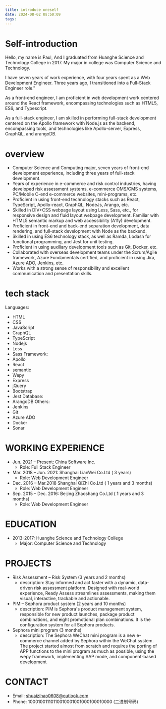 ```yaml
---
title: introduce oneself
date: 2024-08-02 08:50:09
tags:
---
```


# Self-introduction

Hello, my name is Paul, And I graduated from Huanghe Science and Technology College in 2017. My major in college was Computer Science and Technology.

I have seven years of work experience, with four years spent as a Web Development Engineer. Three years ago, I transitioned into a Full-Stack Engineer role."

As a front-end engineer, I am proficient in web development work centered around the React framework, encompassing technologies such as HTML5, ES6, and Typescript.

As a full-stack engineer, I am skilled in performing full-stack development centered on the Apollo framework with Node.js as the backend, encompassing tools, and technologies like Apollo-server, Express, GraphQL, and arangoDB.

# overview

- Computer Science and Computing major, seven years of front-end development experience, including three years of full-stack development.
- Years of experience in e-commerce and risk control industries, having developed risk assessment systems, e-commerce OMS/CMS systems, PC/Mobile C-end e-commerce websites, mini-programs, etc.
- Proficient in using front-end technology stacks such as React, TypeScript, Apollo-react, GraphQL, NodeJs, Arango, etc.
- Skilled in DIV+CSS webpage layout using Less, Sass, etc., for responsive design and fluid layout webpage development. Familiar with HTML5 semantic markup and web accessibility (A11y) development.
- Proficient in front-end and back-end separation development, data rendering, and full-stack development with Node as the backend.
- Skilled in using ES6 technology stack, as well as Ramda, Lodash for functional programming, and Jest for unit testing.
- Proficient in using auxiliary development tools such as Git, Docker, etc.
- Collaborated with overseas development teams under the Scrum/Agile framework, Azure Fundamentals certified, and proficient in using Jira, Azure ADO, Jenkins, etc.
- Works with a strong sense of responsibility and excellent communication and presentation skills.

# tech stack

Languages:

- HTML
- CSS
- JavaScript
- GraphQL
- TypeScript
- Nodejs
- Less
- Sass
  Framework:
- Apollo
- React
- semantic
- Wepy
- Express
- jQuery
- Bootstrap
- Jest
  Database:
- ArangoDB
  Others:
- Jenkins
- Git
- Azure ADO
- Docker
- Sonar

# WORKING EXPERIENCE

- Jun. 2021 – Present: China Software Inc.
  - Role: Full Stack Engineer
- Mar. 2018 – Jun. 2021: Shanghai LianWei Co.Ltd ( 3 years)
  - Role: Web Development Engineer
- Dec. 2016 – Mar.2018 Shanghai QiZhi Co.Ltd ( 1 years and 3 months)
  - Role: Web Development Engineer
- Sep. 2015 – Dec. 2016: Beijing Zhaoshang Co.Ltd ( 1 years and 3 months)
  - Role: Web Development Engineer

# EDUCATION

- 2013-2017: Huanghe Science and Technology College
  - Major: Computer Science and Technology

# PROJECTS

- Risk Assessment – Risk System (3 years and 2 months)
  - description: Stay informed and act faster with a dynamic, data-driven risk assessment platform. Designed with real-world experience, Ready Assess streamlines assessments, making them visual, interactive, trackable and actionable.
- PIM – Sephora product system (2 years and 10 months)
  - description: PIM is Sephora's product management system, responsible for new product launches, package product combinations, and eight promotional plan combinations. It is the configuration system for all Sephora products.
- Sephora mini program (3 months)
  - description: The Sephora WeChat mini program is a new e-commerce channel added by Sephora within the WeChat system. The project started almost from scratch and requires the porting of APP functions to the mini program as much as possible, using the wepy framework, implementing SAP mode, and component-based development

# CONTACT

- Email: shuaizihao0608@outlook.com
- Phone: 10001001110110010001001000100010000 (二进制号码)

